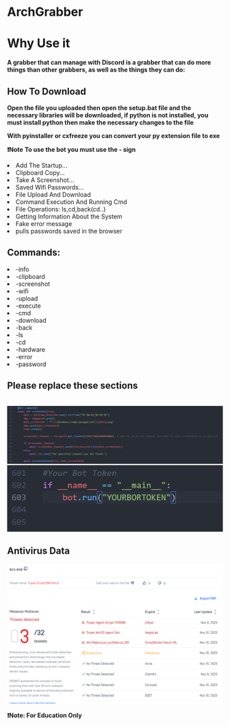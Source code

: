 # ArchGrabber
<h1>Why Use it</h1>
<b>A grabber that can manage with Discord is a grabber that can do more things than other grabbers, as well as the things they can do:</b>

<h2>How To Download</h2>
<b>Open the file you uploaded 
then open the setup.bat file and the necessary libraries will be downloaded, if python is not installed, you must install python 
then make the necessary changes to the file 


With pyinstaller or cxfreeze you can convert your py extension file to exe
</b>



<b>❗Note</b> <b>To use the bot you must use the - sign</b>

<li>
  Add The Startup...
</li>
<li>
  Clipboard Copy...
</li>
<li>
  Take A Screenshot...
</li>
<li>
  Saved Wifi Passwords...
</li>
<li>
  File Upload And Download
</li>
<li>
  Command Execution And Running Cmd
</li>
<li>
  File Operations: ls,cd,back(cd..)
</li>
<li>
  Getting Information About the System
</li>
<li>
  Fake error message 
</li>
<li>
  pulls passwords saved in the browser 
</li>


<h2>Commands:</h2>
<li>
  -info
</li>
<li>
  -clipboard
</li>
<li>
  -screenshot
</li>
<li>
  -wifi
</li>
<li>
  -upload
</li>
<li>
  -execute
</li>
<li>
  -cmd
</li>
<li>
  -download
</li>
<li>
  -back
</li>
<li>
  -ls
</li>
<li>
  -cd
</li>
<li>
  -hardware
</li>
<li>
  -error
</li>
<li>
  -password
</li>

<h2>Please replace these sections</h2><br>
<img src="/Arch/img/bot.png">
<img src="/Arch/img/Token.png">

<h2>Antivirus Data</h2>
<img src="/Arch/img/scan1.png">

<b>❗Note: For Education Only</b>
